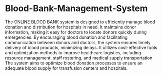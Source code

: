 # Blood-Bank-Management-System

The ONLINE BLOOD BANK system is designed to efficiently manage blood donation and distribution for hospitals in need. It maintains donor information, making it easy for doctors to locate donors quickly during emergencies. By encouraging blood donation and facilitating communication between donors and doctors, the system ensures timely delivery of blood products, minimizing delays. It utilizes cost-effective tools and optimization methods to improve healthcare logistics, including resource management, staff rostering, and medical supply transportation. The system aims to optimize blood donation processes to ensure an adequate blood supply for transfusion centers and hospitals.
